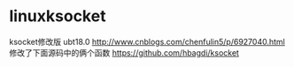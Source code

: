# linuxksocket
ksocket修改版 ubt18.0
http://www.cnblogs.com/chenfulin5/p/6927040.html
修改了下面源码中的俩个函数
https://github.com/hbagdi/ksocket
